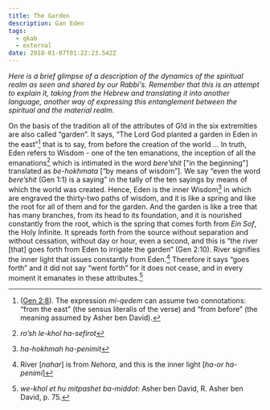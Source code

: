 ```yaml
---
title: The Garden
description: Gan Eden
tags:
  - qkab
  - external
date: 2010-01-07T01:22:23.542Z
---
```


_Here is a brief glimpse of a description of the dynamics of the spiritual realm as seen and shared by our Rabbi's. Remember that this is an attempt to explain it, taking from the Hebrew and translating it into another language, another way of expressing this entanglement between the spiritual and the material realm._

On the basis of the tradition all of the attributes of G!d in the six extremities are also called “garden”. It says, “The Lord God planted a garden in Eden in the east”[^1] that is to say, from before the creation of the world ... In truth, Eden refers to Wisdom - one of the ten emanations, the inception of all the emanations[^2] which is intimated in the word _bere’shit_ ["in the beginning"] translated as _be-hokhmata_ [“by means of wisdom”]. We say “even the word _bere’shit_ (Gen 1:1) is a saying” in the tally of the ten sayings by means of which the world was created. Hence, Eden is the inner Wisdom[^3] in which are engraved the thirty-two paths of wisdom, and it is like a spring and like the root for all of them and for the garden. And the garden is like a tree that has many branches, from its head to its foundation, and it is nourished constantly from the root, which is the spring that comes forth from _Ein Sof_, the Holy Infinite. It spreads forth from the source without separation and without cessation, without day or hour, even a second, and this is “the river [that] goes forth from Eden to irrigate the garden” (Gen 2:10). River signifies the inner light that issues constantly from Eden.[^4] Therefore it says “goes forth” and it did not say “went forth” for it does not cease, and in every moment it emanates in these attributes.[^5]

[^1]: ([Gen 2:8](https://www.chabad.org/library/bible_cdo/aid/8166/jewish/Chapter-2.htm)). The expression _mi-qedem_ can assume two connotations: “from the east” (the sensus literalis of the verse) and “from before” (the meaning assumed by Asher ben David).
[^2]: _ro’sh le-khol ha-sefirot_
[^3]: _ha-hokhmah ha-penimit_
[^4]: River [_nahar_] is from _Nehora_, and this is the inner light [_ha-or ha-penimi_]
[^5]: _we-khol et hu mitpashet ba-middot_: Asher ben David, R. Asher ben David, p. 75.
